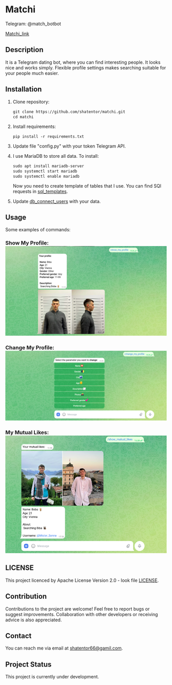 # Matchi
 Telegram: @match_botbot

 [Matchi_link](https://web.telegram.org/a/#5397155789)
## Description 
It is a Telegram dating bot, where you can find interesting people. 
It looks nice and works simply. Flexible profile settings makes 
searching suitable for your people much easier.

## Installation
1. Clone repository:
    ```
    git clone https://github.com/shatentor/matchi.git
    cd matchi
    ```
   
2. Install requirements:
    ```
    pip install -r requirements.txt
    ```
3. Update file "config.py" with your token Telegram API.
4. I use MariaDB to store all data. To install:
   ```
   sudo apt install mariadb-server
   sudo systemctl start mariadb
   sudo systemctl enable mariadb
   ```  
   Now you need to create template of tables that I use. 
   You can find SQl requests in [sql_templates](readme_stuff/sql_templates).

5. Update [db_connect_users](data_base/db_connect_users.py) with your data.

## Usage
Some examples of commands:
   ### Show My Profile: ![show_my_profile](readme_stuff/show_my_profile.png)
   
   ### Change My Profile: ![change my profile](readme_stuff/change_my_profile.png)

   ### My Mutual Likes: ![mutual_likes](readme_stuff/my_mutual_likes.png)


## LICENSE
This project licenced by Apache License Version 2.0 - look file [LICENSE](LICENSE).
## Contribution 
Contributions to the project are welcome! 
Feel free to report bugs or suggest improvements. Collaboration with other developers or 
receiving advice is also appreciated.

## Contact 
You can reach me via email at shatentor66@gamil.com.
## Project Status 
This project is currently under development.
